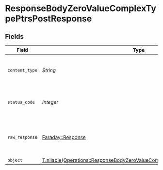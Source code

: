 # ResponseBodyZeroValueComplexTypePtrsPostResponse


## Fields

| Field                                                                                                                                                          | Type                                                                                                                                                           | Required                                                                                                                                                       | Description                                                                                                                                                    |
| -------------------------------------------------------------------------------------------------------------------------------------------------------------- | -------------------------------------------------------------------------------------------------------------------------------------------------------------- | -------------------------------------------------------------------------------------------------------------------------------------------------------------- | -------------------------------------------------------------------------------------------------------------------------------------------------------------- |
| `content_type`                                                                                                                                                 | *String*                                                                                                                                                       | :heavy_check_mark:                                                                                                                                             | HTTP response content type for this operation                                                                                                                  |
| `status_code`                                                                                                                                                  | *Integer*                                                                                                                                                      | :heavy_check_mark:                                                                                                                                             | HTTP response status code for this operation                                                                                                                   |
| `raw_response`                                                                                                                                                 | [Faraday::Response](https://www.rubydoc.info/gems/faraday/Faraday/Response)                                                                                    | :heavy_minus_sign:                                                                                                                                             | Raw HTTP response; suitable for custom response parsing                                                                                                        |
| `object`                                                                                                                                                       | [T.nilable(Operations::ResponseBodyZeroValueComplexTypePtrsPostResponseBody)](../../models/operations/responsebodyzerovaluecomplextypeptrspostresponsebody.md) | :heavy_minus_sign:                                                                                                                                             | OK                                                                                                                                                             |